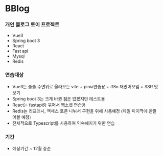 # BBlog
### 개인 블로그 토이 프로젝트
- Vue3
- Spring boot 3
- React
- Fast api
- Mysql
- Redis

### 연습대상
- Vue3는 슬슬 수면위로 올라오는 vite + pinia연습용 + i18n 재밌어보임 + SSR 맛보기
- Spring boot 3는 크게 바뀐 점은 없겠지만 테스트용
- React는 fastapi랑 묶어서 웹소켓 연습용
- Redis는 리프래시, 액세스 토큰 나눠서 구현을 위해 사용예정 (제일 마지막에 만들어볼 예정)
- 전체적으로 Typescript를 사용하여 익숙해지기 위한 연습

### 기간 
- 예상기간 ~ 12월 중순

